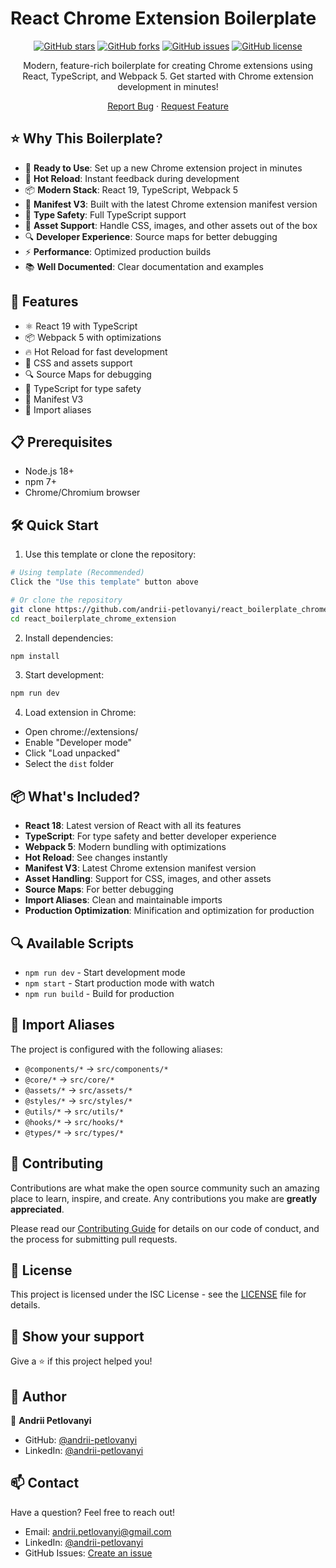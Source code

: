 # React Chrome Extension Boilerplate

<div align="center">

[![GitHub stars](https://img.shields.io/github/stars/andrii-petlovanyi/react_boilerplate_chrome_extension)](https://github.com/andrii-petlovanyi/react_boilerplate_chrome_extension/stargazers)
[![GitHub forks](https://img.shields.io/github/forks/andrii-petlovanyi/react_boilerplate_chrome_extension)](https://github.com/andrii-petlovanyi/react_boilerplate_chrome_extension/network)
[![GitHub issues](https://img.shields.io/github/issues/andrii-petlovanyi/react_boilerplate_chrome_extension)](https://github.com/andrii-petlovanyi/react_boilerplate_chrome_extension/issues)
[![GitHub license](https://img.shields.io/github/license/andrii-petlovanyi/react_boilerplate_chrome_extension)](https://github.com/andrii-petlovanyi/react_boilerplate_chrome_extension/blob/main/LICENSE)


Modern, feature-rich boilerplate for creating Chrome extensions using React, TypeScript, and Webpack 5. Get started with Chrome extension development in minutes!

[Report Bug](https://github.com/andrii-petlovanyi/react_boilerplate_chrome_extension/issues) · [Request Feature](https://github.com/andrii-petlovanyi/react_boilerplate_chrome_extension/issues)

</div>

## ⭐️ Why This Boilerplate?

- 🚀 **Ready to Use**: Set up a new Chrome extension project in minutes
- 🔄 **Hot Reload**: Instant feedback during development
- 📦 **Modern Stack**: React 19, TypeScript, Webpack 5
- 🔐 **Manifest V3**: Built with the latest Chrome extension manifest version
- 🎯 **Type Safety**: Full TypeScript support
- 🎨 **Asset Support**: Handle CSS, images, and other assets out of the box
- 🔍 **Developer Experience**: Source maps for better debugging
- ⚡ **Performance**: Optimized production builds
- 📚 **Well Documented**: Clear documentation and examples

## 🚀 Features

- ⚛️ React 19 with TypeScript
- 📦 Webpack 5 with optimizations
- 🔥 Hot Reload for fast development
- 🎨 CSS and assets support
- 🔍 Source Maps for debugging
- 📝 TypeScript for type safety
- 🔐 Manifest V3
- 🎯 Import aliases

## 📋 Prerequisites

- Node.js 18+ 
- npm 7+
- Chrome/Chromium browser

## 🛠️ Quick Start

1. Use this template or clone the repository:
```bash
# Using template (Recommended)
Click the "Use this template" button above

# Or clone the repository
git clone https://github.com/andrii-petlovanyi/react_boilerplate_chrome_extension.git
cd react_boilerplate_chrome_extension
```

2. Install dependencies:
```bash
npm install
```

3. Start development:
```bash
npm run dev
```

4. Load extension in Chrome:
- Open chrome://extensions/
- Enable "Developer mode"
- Click "Load unpacked"
- Select the `dist` folder

## 📦 What's Included?

- **React 18**: Latest version of React with all its features
- **TypeScript**: For type safety and better developer experience
- **Webpack 5**: Modern bundling with optimizations
- **Hot Reload**: See changes instantly
- **Manifest V3**: Latest Chrome extension manifest version
- **Asset Handling**: Support for CSS, images, and other assets
- **Source Maps**: For better debugging
- **Import Aliases**: Clean and maintainable imports
- **Production Optimization**: Minification and optimization for production

## 🔍 Available Scripts

- `npm run dev` - Start development mode
- `npm start` - Start production mode with watch
- `npm run build` - Build for production

## 🎯 Import Aliases

The project is configured with the following aliases:
- `@components/*` -> `src/components/*`
- `@core/*` -> `src/core/*`
- `@assets/*` -> `src/assets/*`
- `@styles/*` -> `src/styles/*`
- `@utils/*` -> `src/utils/*`
- `@hooks/*` -> `src/hooks/*`
- `@types/*` -> `src/types/*`

## 🤝 Contributing

Contributions are what make the open source community such an amazing place to learn, inspire, and create. Any contributions you make are **greatly appreciated**.

Please read our [Contributing Guide](CONTRIBUTING.md) for details on our code of conduct, and the process for submitting pull requests.

## 📝 License

This project is licensed under the ISC License - see the [LICENSE](LICENSE) file for details.

## 🌟 Show your support

Give a ⭐️ if this project helped you!

## 👥 Author

👤 **Andrii Petlovanyi**
- GitHub: [@andrii-petlovanyi](https://github.com/andrii-petlovanyi)
- LinkedIn: [@andrii-petlovanyi](https://linkedin.com/in/andriipetlovanyi)

## 📫 Contact

Have a question? Feel free to reach out!
- Email: andrii.petlovanyi@gmail.com
- LinkedIn: [@andrii-petlovanyi](https://linkedin.com/in/andriipetlovanyi)
- GitHub Issues: [Create an issue](https://github.com/andrii-petlovanyi/react_boilerplate_chrome_extension/issues)
